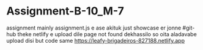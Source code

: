 # Assignment-B-10_M-7
assignment mainly assignment.js e ase akituk just showcase er jonne
#git-hub theke netlify e upload dile page not found dekhassilo so oita aladavabe upload disi but code same
https://leafy-brigadeiros-827188.netlify.app  
